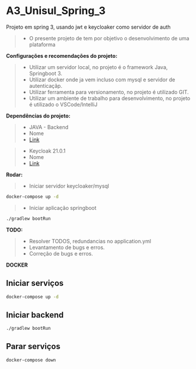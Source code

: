 # A3_Unisul_Spring_3
Projeto em spring 3, usando jwt e keycloaker como servidor de auth

>* O presente projeto de tem por objetivo o desenvolvimento de uma plataforma

    
**Configurações e recomendações do projeto:**
>*   Utilizar um servidor local, no projeto é o framework Java, Springboot 3.
>*   Utilizar docker onde ja vem incluso com mysql e servidor de autenticaçãp.
>*   Utilizar ferramenta para versionamento, no projeto é utilizado GIT.
>*   Utilizar um ambiente de trabalho para desenvolvimento, no projeto é utilizado o VSCode/IntelliJ

**Dependências do projeto:**
>*  JAVA - Backend
>*  Nome
>*  [Link](https://)

>* Keycloak 21.0.1
>*  Nome
>*  [Link](https://www.keycloak.org/)

 
**Rodar:**
>* Iniciar servidor keycloaker/mysql 
```bash
docker-compose up -d
``` 
>* Iniciar aplicação springboot
```bash
./gradlew bootRun
```
                
**TODO:**
>*   Resolver TODOS, redundancias no application.yml
>*   Levantamento de bugs e erros.
>*   Correção de bugs e erros.

**DOCKER**

## Iniciar serviços
```bash
docker-compose up -d
```

## Iniciar backend
```bash
./gradlew bootRun
```

## Parar serviços
```bash
docker-compose down
```

